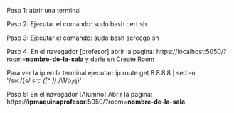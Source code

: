 Paso 1: abrir una terminal

Paso 2: Ejecutar el comando: sudo bash cert.sh

Paso 3: Ejecutar el comando: sudo bash screego.sh

Paso 4: En el navegador [profesor] abrir la pagina: https://localhost:5050/?room=**nombre-de-la-sala** y darle en Create Room

Para ver la ip en la terminal ejecutar: ip route get 8.8.8.8 | sed -n '/src/{s/.*src *\([^ ]*\).*/\1/p;q}'

Paso 5: En el navegador [Alumno] Abrir la pagina: https://**ipmaquinaprofesor**:5050/?room=**nombre-de-la-sala**
